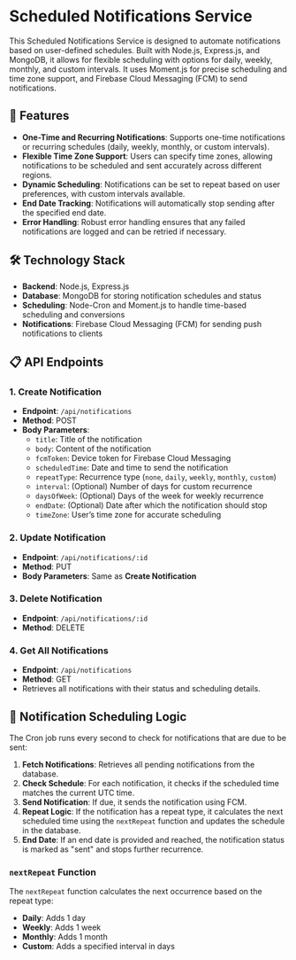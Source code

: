 # Scheduled Notifications Service

This Scheduled Notifications Service is designed to automate notifications based on user-defined schedules. Built with Node.js, Express.js, and MongoDB, it allows for flexible scheduling with options for daily, weekly, monthly, and custom intervals. It uses Moment.js for precise scheduling and time zone support, and Firebase Cloud Messaging (FCM) to send notifications.

## 🚀 Features

- **One-Time and Recurring Notifications**: Supports one-time notifications or recurring schedules (daily, weekly, monthly, or custom intervals).
- **Flexible Time Zone Support**: Users can specify time zones, allowing notifications to be scheduled and sent accurately across different regions.
- **Dynamic Scheduling**: Notifications can be set to repeat based on user preferences, with custom intervals available.
- **End Date Tracking**: Notifications will automatically stop sending after the specified end date.
- **Error Handling**: Robust error handling ensures that any failed notifications are logged and can be retried if necessary.

## 🛠️ Technology Stack

- **Backend**: Node.js, Express.js
- **Database**: MongoDB for storing notification schedules and status
- **Scheduling**: Node-Cron and Moment.js to handle time-based scheduling and conversions
- **Notifications**: Firebase Cloud Messaging (FCM) for sending push notifications to clients

## 📋 API Endpoints

### 1. **Create Notification**
   - **Endpoint**: `/api/notifications`
   - **Method**: POST
   - **Body Parameters**:
     - `title`: Title of the notification
     - `body`: Content of the notification
     - `fcmToken`: Device token for Firebase Cloud Messaging
     - `scheduledTime`: Date and time to send the notification
     - `repeatType`: Recurrence type (`none`, `daily`, `weekly`, `monthly`, `custom`)
     - `interval`: (Optional) Number of days for custom recurrence
     - `daysOfWeek`: (Optional) Days of the week for weekly recurrence
     - `endDate`: (Optional) Date after which the notification should stop
     - `timeZone`: User’s time zone for accurate scheduling

### 2. **Update Notification**
   - **Endpoint**: `/api/notifications/:id`
   - **Method**: PUT
   - **Body Parameters**: Same as **Create Notification**

### 3. **Delete Notification**
   - **Endpoint**: `/api/notifications/:id`
   - **Method**: DELETE

### 4. **Get All Notifications**
   - **Endpoint**: `/api/notifications`
   - **Method**: GET
   - Retrieves all notifications with their status and scheduling details.

## 🔄 Notification Scheduling Logic

The Cron job runs every second to check for notifications that are due to be sent:

1. **Fetch Notifications**: Retrieves all pending notifications from the database.
2. **Check Schedule**: For each notification, it checks if the scheduled time matches the current UTC time.
3. **Send Notification**: If due, it sends the notification using FCM.
4. **Repeat Logic**: If the notification has a repeat type, it calculates the next scheduled time using the `nextRepeat` function and updates the schedule in the database.
5. **End Date**: If an end date is provided and reached, the notification status is marked as "sent" and stops further recurrence.

### `nextRepeat` Function

The `nextRepeat` function calculates the next occurrence based on the repeat type:
- **Daily**: Adds 1 day
- **Weekly**: Adds 1 week
- **Monthly**: Adds 1 month
- **Custom**: Adds a specified interval in days


